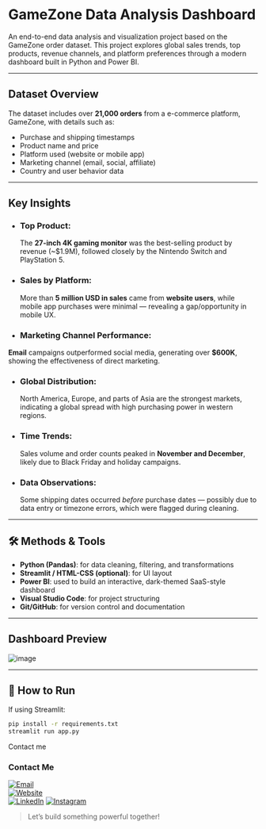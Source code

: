 #  GameZone Data Analysis Dashboard

An end-to-end data analysis and visualization project based on the GameZone order dataset. This project explores global sales trends, top products, revenue channels, and platform preferences through a modern dashboard built in Python and Power BI.

---

##  Dataset Overview

The dataset includes over **21,000 orders** from a e-commerce platform, GameZone, with details such as:

- Purchase and shipping timestamps  
- Product name and price  
- Platform used (website or mobile app)  
- Marketing channel (email, social, affiliate)  
- Country and user behavior data

---

##  Key Insights

- ### Top Product:
  The **27-inch 4K gaming monitor** was the best-selling product by revenue (~$1.9M), followed closely by the Nintendo Switch and PlayStation 5.

- ### Sales by Platform:
  More than **5 million USD in sales** came from **website users**, while mobile app purchases were minimal — revealing a gap/opportunity in mobile UX.

-  ### Marketing Channel Performance:  
  **Email** campaigns outperformed social media, generating over **$600K**, showing the effectiveness of direct marketing.

- ### Global Distribution:  
  North America, Europe, and parts of Asia are the strongest markets, indicating a global spread with high purchasing power in western regions.

- ### Time Trends: 
  Sales volume and order counts peaked in **November and December**, likely due to Black Friday and holiday campaigns.

- ### Data Observations:
  Some shipping dates occurred *before* purchase dates — possibly due to data entry or timezone errors, which were flagged during cleaning.

---

## 🛠 Methods & Tools

- **Python (Pandas)**: for data cleaning, filtering, and transformations
- **Streamlit / HTML-CSS (optional)**: for UI layout
- **Power BI**: used to build an interactive, dark-themed SaaS-style dashboard
- **Visual Studio Code**: for project structuring
- **Git/GitHub**: for version control and documentation

---

##  Dashboard Preview

![image](https://github.com/user-attachments/assets/6d5679fd-6d4b-4af8-80de-31d0e6dc98ca)

---

## 🚀 How to Run

If using Streamlit:

```bash
pip install -r requirements.txt
streamlit run app.py
```
Contact me

###  Contact Me

[![Email](https://img.shields.io/badge/Email-johnzapata.dev%40gmail.com-blue?style=flat&logo=gmail&logoColor=white)](mailto:contact@johnzapatanalytics.com)  
[![Website](https://img.shields.io/badge/Website-johnzapatanalytics.com-000000?style=flat&logo=firefox&logoColor=white)](https://johnzapatanalytics.com)  
[![LinkedIn](https://img.shields.io/badge/LinkedIn-john--z--byte-0A66C2?style=flat&logo=linkedin&logoColor=white)]([https://www.linkedin.com/in/john-z-byte](https://www.linkedin.com/in/john-z-99698a115/))  
[![Instagram](https://img.shields.io/badge/Instagram-@johnzapata.ai-E4405F?style=flat&logo=instagram&logoColor=white)]([https://www.instagram.com/johnzapata.ai](https://www.instagram.com/johnezapatam/))

> Let’s build something powerful together!



